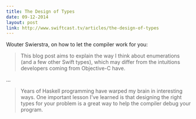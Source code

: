 ```yaml
---
title: The Design of Types
date: 09-12-2014
layout: post
link: http://www.swiftcast.tv/articles/the-design-of-types
---
```


Wouter Swierstra, on how to let the compiler work for you:

> This blog post aims to explain the way I think about enumerations (and a few other Swift types), which may differ from the intuitions developers coming from Objective-C have.

...

> Years of Haskell programming have warped my brain in interesting ways. One important lesson I've learned is that designing the right types for your problem is a great way to help the compiler debug your program.
